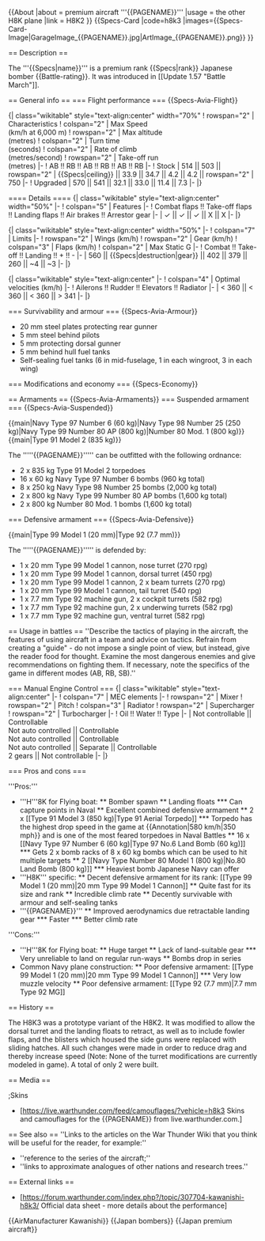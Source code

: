 {{About
|about = premium aircraft '''{{PAGENAME}}'''
|usage = the other H8K plane
|link = H8K2
}}
{{Specs-Card
|code=h8k3
|images={{Specs-Card-Image|GarageImage_{{PAGENAME}}.jpg|ArtImage_{{PAGENAME}}.png}}
}}

== Description ==
<!-- ''In the description, the first part should be about the history of and the creation and combat usage of the aircraft, as well as its key features. In the second part, tell the reader about the aircraft in the game. Insert a screenshot of the vehicle, so that if the novice player does not remember the vehicle by name, he will immediately understand what kind of vehicle the article is talking about.'' -->
The '''{{Specs|name}}''' is a premium rank {{Specs|rank}} Japanese bomber {{Battle-rating}}. It was introduced in [[Update 1.57 "Battle March"]].

== General info ==
=== Flight performance ===
{{Specs-Avia-Flight}}
<!-- ''Describe how the aircraft behaves in the air. Speed, manoeuvrability, acceleration and allowable loads - these are the most important characteristics of the vehicle.'' -->

{| class="wikitable" style="text-align:center" width="70%"
! rowspan="2" | Characteristics
! colspan="2" | Max Speed<br>(km/h at 6,000 m)
! rowspan="2" | Max altitude<br>(metres)
! colspan="2" | Turn time<br>(seconds)
! colspan="2" | Rate of climb<br>(metres/second)
! rowspan="2" | Take-off run<br>(metres)
|-
! AB !! RB !! AB !! RB !! AB !! RB
|-
! Stock
| 514 || 503 || rowspan="2" | {{Specs|ceiling}} || 33.9 || 34.7 || 4.2 || 4.2 || rowspan="2" | 750
|-
! Upgraded
| 570 || 541 || 32.1 || 33.0 || 11.4 || 7.3
|-
|}

==== Details ====
{| class="wikitable" style="text-align:center" width="50%"
|-
! colspan="5" | Features
|-
! Combat flaps !! Take-off flaps !! Landing flaps !! Air brakes !! Arrestor gear
|-
| ✓ || ✓ || ✓ || X || X     <!-- ✓ -->
|-
|}

{| class="wikitable" style="text-align:center" width="50%"
|-
! colspan="7" | Limits
|-
! rowspan="2" | Wings (km/h)
! rowspan="2" | Gear (km/h)
! colspan="3" | Flaps (km/h)
! colspan="2" | Max Static G
|-
! Combat !! Take-off !! Landing !! + !! -
|-
| 560 <!-- {{Specs|destruction|body}} --> || {{Specs|destruction|gear}} || 402 || 379 || 260 || ~4 || ~3
|-
|}

{| class="wikitable" style="text-align:center"
|-
! colspan="4" | Optimal velocities (km/h)
|-
! Ailerons !! Rudder !! Elevators !! Radiator
|-
| < 360 || < 360 || < 360 || > 341
|-
|}

=== Survivability and armour ===
{{Specs-Avia-Armour}}
<!-- ''Examine the survivability of the aircraft. Note how vulnerable the structure is and how secure the pilot is, whether the fuel tanks are armoured, etc. Describe the armour, if there is any, and also mention the vulnerability of other critical aircraft systems.'' -->

* 20 mm steel plates protecting rear gunner
* 5 mm steel behind pilots
* 5 mm protecting dorsal gunner
* 5 mm behind hull fuel tanks
* Self-sealing fuel tanks (6 in mid-fuselage, 1 in each wingroot, 3 in each wing)

=== Modifications and economy ===
{{Specs-Economy}}

== Armaments ==
{{Specs-Avia-Armaments}}
=== Suspended armament ===
{{Specs-Avia-Suspended}}
<!-- ''Describe the aircraft's suspended armament: additional cannons under the wings, bombs, rockets and torpedoes. This section is especially important for bombers and attackers. If there is no suspended weaponry remove this subsection.'' -->
{{main|Navy Type 97 Number 6 (60 kg)|Navy Type 98 Number 25 (250 kg)|Navy Type 99 Number 80 AP (800 kg)|Number 80 Mod. 1 (800 kg)}}
{{main|Type 91 Model 2 (835 kg)}}

The '''''{{PAGENAME}}''''' can be outfitted with the following ordnance:

* 2 x 835 kg Type 91 Model 2 torpedoes
* 16 x 60 kg Navy Type 97 Number 6 bombs (960 kg total)
* 8 x 250 kg Navy Type 98 Number 25 bombs (2,000 kg total)
* 2 x 800 kg Navy Type 99 Number 80 AP bombs (1,600 kg total)
* 2 x 800 kg Number 80 Mod. 1 bombs (1,600 kg total)

=== Defensive armament ===
{{Specs-Avia-Defensive}}
<!-- ''Defensive armament with turret machine guns or cannons, crewed by gunners. Examine the number of gunners and what belts or drums are better to use. If defensive weaponry is not available, remove this subsection.'' -->
{{main|Type 99 Model 1 (20 mm)|Type 92 (7.7 mm)}}

The '''''{{PAGENAME}}''''' is defended by:

* 1 x 20 mm Type 99 Model 1 cannon, nose turret (270 rpg)
* 1 x 20 mm Type 99 Model 1 cannon, dorsal turret (450 rpg)
* 1 x 20 mm Type 99 Model 1 cannon, 2 x beam turrets (270 rpg)
* 1 x 20 mm Type 99 Model 1 cannon, tail turret (540 rpg)
* 1 x 7.7 mm Type 92 machine gun, 2 x cockpit turrets (582 rpg)
* 1 x 7.7 mm Type 92 machine gun, 2 x underwing turrets (582 rpg)
* 1 x 7.7 mm Type 92 machine gun, ventral turret (582 rpg)

== Usage in battles ==
''Describe the tactics of playing in the aircraft, the features of using aircraft in a team and advice on tactics. Refrain from creating a "guide" - do not impose a single point of view, but instead, give the reader food for thought. Examine the most dangerous enemies and give recommendations on fighting them. If necessary, note the specifics of the game in different modes (AB, RB, SB).''

=== Manual Engine Control ===
{| class="wikitable" style="text-align:center"
|-
! colspan="7" | MEC elements
|-
! rowspan="2" | Mixer
! rowspan="2" | Pitch
! colspan="3" | Radiator
! rowspan="2" | Supercharger
! rowspan="2" | Turbocharger
|-
! Oil !! Water !! Type
|-
| Not controllable || Controllable<br>Not auto controlled || Controllable<br>Not auto controlled || Controllable<br>Not auto controlled || Separate || Controllable<br>2 gears || Not controllable
|-
|}

=== Pros and cons ===
<!-- ''Summarise and briefly evaluate the vehicle in terms of its characteristics and combat effectiveness. Mark its pros and cons in the bulleted list. Try not to use more than 6 points for each of the characteristics. Avoid using categorical definitions such as "bad", "good" and the like - use substitutions with softer forms such as "inadequate" and "effective".'' -->

'''Pros:'''

* '''H'''8K for Flying boat:
** Bomber spawn
** Landing floats
*** Can capture points in Naval
** Excellent combined defensive armament
** 2 x [[Type 91 Model 3 (850 kg)|Type 91 Aerial Torpedo]]
*** Torpedo has the highest drop speed in the game at {{Annotation|580 km/h|350 mph}} and is one of the most feared torpedoes in Naval Battles
** 16 x [[Navy Type 97 Number 6 (60 kg)|Type 97 No.6 Land Bomb (60 kg)]]
*** Gets 2 x bomb racks of 8 x 60 kg bombs which can be used to hit multiple targets
** 2  [[Navy Type Number 80 Model 1 (800 kg)|No.80 Land Bomb (800 kg)]]
*** Heaviest bomb Japanese Navy can offer
* '''H8K''' specific:
** Decent defensive armament for its rank: [[Type 99 Model 1 (20 mm)|20 mm Type 99 Model 1 Cannon]]
** Quite fast for its size and rank
** Incredible climb rate
** Decently survivable with armour and self-sealing tanks
* '''{{PAGENAME}}'''
** Improved aerodynamics due retractable landing gear
*** Faster
*** Better climb rate

'''Cons:'''

* '''H'''8K for Flying boat:
** Huge target
** Lack of land-suitable gear
*** Very unreliable to land on regular run-ways
** Bombs drop in series
* Common Navy plane construction:
** Poor defensive armament: [[Type 99 Model 1 (20 mm)|20 mm Type 99 Model 1 Cannon]]
*** Very low muzzle velocity
** Poor defensive armament: [[Type 92 (7.7 mm)|7.7 mm Type 92 MG]]

== History ==
<!-- ''Describe the history of the creation and combat usage of the aircraft in more detail than in the introduction. If the historical reference turns out to be too long, take it to a separate article, taking a link to the article about the vehicle and adding a block "/History" (example: <nowiki>https://wiki.warthunder.com/(Vehicle-name)/History</nowiki>) and add a link to it here using the <code>main</code> template. Be sure to reference text and sources by using <code><nowiki><ref></ref></nowiki></code>, as well as adding them at the end of the article with <code><nowiki><references /></nowiki></code>. This section may also include the vehicle's dev blog entry (if applicable) and the in-game encyclopedia description (under <code><nowiki>=== In-game description ===</nowiki></code>, also if applicable).'' -->
The H8K3 was a prototype variant of the H8K2. It was modified to allow the dorsal turret and the landing floats to retract, as well as to include fowler flaps, and the blisters which housed the side guns were replaced with sliding hatches. All such changes were made in order to reduce drag and thereby increase speed (Note: None of the turret modifications are currently modeled in game). A total of only 2 were built.

== Media ==
<!-- ''Excellent additions to the article would be video guides, screenshots from the game, and photos.'' -->

;Skins
* [https://live.warthunder.com/feed/camouflages/?vehicle=h8k3 Skins and camouflages for the {{PAGENAME}} from live.warthunder.com.]

== See also ==
''Links to the articles on the War Thunder Wiki that you think will be useful for the reader, for example:''
* ''reference to the series of the aircraft;''
* ''links to approximate analogues of other nations and research trees.''

== External links ==
<!-- ''Paste links to sources and external resources, such as:''
* ''topic on the official game forum;''
* ''other literature.'' -->

* [https://forum.warthunder.com/index.php?/topic/307704-kawanishi-h8k3/ Official data sheet - more details about the performance]

{{AirManufacturer Kawanishi}}
{{Japan bombers}}
{{Japan premium aircraft}}